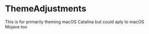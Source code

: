 # ThemeAdjustments
 This is for primarily theming macOS Catalina but could aply to macOS Mojave too

